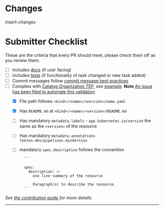 # Changes

insert-changes

# Submitter Checklist

These are the criteria that every PR should meet, please check them off as you
review them:

- [ ] Includes [docs](https://github.com/tektoncd/community/blob/master/standards.md#principles) (if user facing)
- [ ] Includes [tests](https://github.com/tektoncd/community/blob/master/standards.md#principles) (if functionality of task changed or new task added)
- [ ] Commit messages follow [commit message best practices](https://github.com/tektoncd/community/blob/master/standards.md#commit-messages)
- [ ] Complies with [Catalog Organization TEP][TEP], see [example]. **Note** [An issue has been filed to automate this validation][validation]
  - [x] File path follows  `<kind>/<name>/<version>/name.yaml`
  - [x] Has `README.md` at `<kind>/<name>/<version>/README.md`
  - [ ] Has mandatory `metadata.labels` - `app.kubernetes.io/version` the same as the `<version>` of the resource
  - [ ] Has mandatory `metadata.annotations` `tekton.dev/pipelines.minVersion`
  - [ ] mandatory `spec.description` follows the convention

          ```

          spec:
            description: >-
              one line summary of the resource

              Paragraph(s) to describe the resource.
          ```

_See [the contribution guide](https://github.com/tektoncd/catalog/blob/master/CONTRIBUTING.md)
for more details._

---

[TEP]: https://github.com/tektoncd/community/blob/master/teps/0003-tekton-catalog-organization.md
[example]: https://github.com/tektoncd/catalog/tree/master/task/git-clone/0.1
[validation]:  https://github.com/tektoncd/catalog/issues/413
